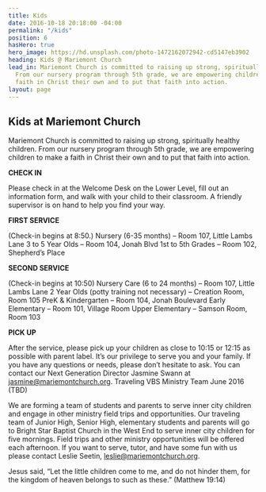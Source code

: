 ```yaml
---
title: Kids
date: 2016-10-18 20:18:00 -04:00
permalink: "/kids"
position: 6
hasHero: true
hero_image: https://hd.unsplash.com/photo-1472162072942-cd5147eb3902
heading: Kids @ Mariemont Church
lead_in: Mariemont Church is committed to raising up strong, spiritually healthy children.
  From our nursery program through 5th grade, we are empowering children to make a
  faith in Christ their own and to put that faith into action.
layout: page
---
```


## Kids at Mariemont Church

Mariemont Church is committed to raising up strong, spiritually healthy children. From our nursery program through 5th grade, we are empowering children to make a faith in Christ their own and to put that faith into action.

**CHECK IN** 

Please check in at the Welcome Desk on the Lower Level, fill out an information form, and walk with your child to their classroom. A friendly supervisor is on hand to help you find your way.

**FIRST SERVICE** 

(Check-in begins at 8:50.) Nursery (6-35 months) – Room 107, Little Lambs Lane
3 to 5 Year Olds – Room 104, Jonah Blvd
1st to 5th Grades – Room 102, Shepherd’s Place

**SECOND SERVICE** 

(Check-in begins at 10:50)
Nursery Care (6 to 24 months) – Room 107, Little Lambs Lane
2 Year Olds (potty training not necessary) – Creation Room, Room 105
PreK & Kindergarten – Room 104, Jonah Boulevard
Early Elementary – Room 101, Village Room
Upper Elementary – Samson Room, Room 103

**PICK UP** 

After the service, please pick up your children as close to 10:15 or 12:15 as possible with parent label.
It’s our privilege to serve you and your family. If you have any questions or needs, please don’t hesitate to ask. You can contact our Next Generation Director Jasmine Swann at jasmine@mariemontchurch.org.
Traveling VBS Ministry Team
June 2016 (TBD)

We are forming a team of students and parents to serve inner city children and engage in other ministry field trips and opportunities. Our traveling team of Junior High, Senior High, elementary students and parents will go to Bright Star Baptist Church in the West End to serve inner city children for five mornings. Field trips and other ministry opportunities will be offered each afternoon. If you want to serve, tutor, and have some fun with us please contact Leslie Seetin, leslie@mariemontchurch.org.

Jesus said, “Let the little children come to me, and do not hinder them, for the kingdom of heaven belongs to such as these.” (Matthew 19:14)